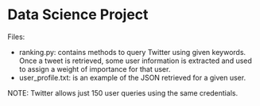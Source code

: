 Data Science Project
====================

Files:
- ranking.py: contains methods to query Twitter using given keywords. Once a tweet is retrieved, some user information is extracted and used to assign a weight of importance for that user.
- user_profile.txt: is an example of the JSON retrieved for a given user.

NOTE: Twitter allows just 150 user queries using the same credentials.


